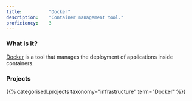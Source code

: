 ```yaml
---
title: 			"Docker"
description: 	"Container management tool."
proficiency:	3
---
```


### What is it?
[Docker](https://www.docker.com/) is a tool that manages the deployment of applications inside containers.

### Projects
{{% categorised_projects taxonomy="infrastructure" term="Docker" %}}